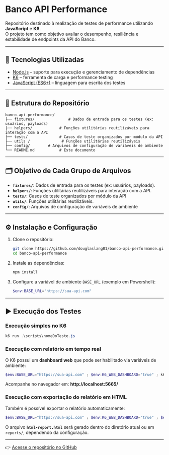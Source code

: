 # Banco API Performance  

Repositório destinado à realização de testes de performance utilizando **JavaScript** e **K6**.  
O projeto tem como objetivo avaliar o desempenho, resiliência e estabilidade de endpoints da API do Banco.  

---

## 🚀 Tecnologias Utilizadas  

- [Node.js](https://nodejs.org/) – suporte para execução e gerenciamento de dependências  
- [K6](https://k6.io/) – ferramenta de carga e performance testing  
- [JavaScript (ES6+)](https://developer.mozilla.org/pt-BR/docs/Web/JavaScript) – linguagem para escrita dos testes  

---

## 📁 Estrutura do Repositório

```
banco-api-performance/
├── fixtures/               # Dados de entrada para os testes (ex: usuários, payloads)
├── helpers/            # Funções utilitárias reutilizáveis para interação com a API
├── tests/              # Casos de teste organizados por módulo da API
├── utils /              # Funções utilitárias reutilizáveis
├── config/        # Arquivos de configuração de variáveis de ambiente
└── README.md           # Este documento
```

---

## 🗂️ Objetivo de Cada Grupo de Arquivos

- **`fixtures/`**: Dados de entrada para os testes (ex: usuários, payloads).
- **`helpers/`**: Funções utilitárias reutilizáveis para interação com a API.
- **`tests/`**: Casos de teste organizados por módulo da API
- **`utils/`**: Funções utilitárias reutilizáveis.
- **`config/`**: Arquivos de configuração de variáveis de ambiente  

---

## ⚙️ Instalação e Configuração  

1. Clone o repositório:  
   ```bash 
   git clone https://github.com/douglaslang01/banco-api-performance.git
   cd banco-api-performance
   ```

2. Instale as dependências:  
   ```bash
   npm install
   ```

3. Configure a variável de ambiente `BASE_URL` (exemplo em Powershell):  
   ```powershell
   $env:BASE_URL="https://sua-api.com"
   ```

---

## ▶️ Execução dos Testes  

### Execução simples no K6  
```powershell
k6 run .\scripts\nomeDoTeste.js
```

### Execução com relatório em tempo real  
O K6 possui um **dashboard web** que pode ser habilitado via variáveis de ambiente:  

```powershell
$env:BASE_URL="https://sua-api.com" ; $env:K6_WEB_DASHBOARD="true" ; k6 run .\scripts\nomeDoTeste.js
```

Acompanhe no navegador em: **http://localhost:5665/**  

### Execução com exportação do relatório em HTML  
Também é possível exportar o relatório automaticamente:  

```powershell
$env:BASE_URL="https://sua-api.com" ; $env:K6_WEB_DASHBOARD="true" ; $env:K6_WEB_DASHBOARD_EXPORT="html-report.html" ; k6 run .\scripts\nomeDoTeste.js
```

O arquivo **`html-report.html`** será gerado dentro do diretório atual ou em `reports/`, dependendo da configuração.  

---

👉 [Acesse o repositório no GitHub](https://github.com/douglaslang01/banco-api-performance)  
